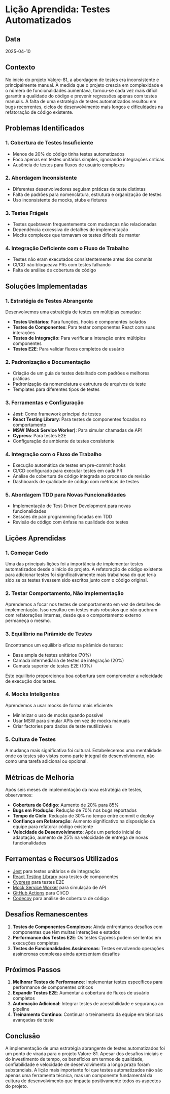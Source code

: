 # Lição Aprendida: Testes Automatizados

## Data

2025-04-10

## Contexto

No início do projeto Valore-81, a abordagem de testes era inconsistente e principalmente manual. À medida que o projeto crescia em complexidade e o número de funcionalidades aumentava, tornou-se cada vez mais difícil garantir a qualidade do código e prevenir regressões apenas com testes manuais. A falta de uma estratégia de testes automatizados resultou em bugs recorrentes, ciclos de desenvolvimento mais longos e dificuldades na refatoração de código existente.

## Problemas Identificados

### 1. Cobertura de Testes Insuficiente

- Menos de 20% do código tinha testes automatizados
- Foco apenas em testes unitários simples, ignorando integrações críticas
- Ausência de testes para fluxos de usuário complexos

### 2. Abordagem Inconsistente

- Diferentes desenvolvedores seguiam práticas de teste distintas
- Falta de padrões para nomenclatura, estrutura e organização de testes
- Uso inconsistente de mocks, stubs e fixtures

### 3. Testes Frágeis

- Testes quebravam frequentemente com mudanças não relacionadas
- Dependência excessiva de detalhes de implementação
- Mocks complexos que tornavam os testes difíceis de manter

### 4. Integração Deficiente com o Fluxo de Trabalho

- Testes não eram executados consistentemente antes dos commits
- CI/CD não bloqueava PRs com testes falhando
- Falta de análise de cobertura de código

## Soluções Implementadas

### 1. Estratégia de Testes Abrangente

Desenvolvemos uma estratégia de testes em múltiplas camadas:

- **Testes Unitários**: Para funções, hooks e componentes isolados
- **Testes de Componentes**: Para testar componentes React com suas interações
- **Testes de Integração**: Para verificar a interação entre múltiplos componentes
- **Testes E2E**: Para validar fluxos completos de usuário

### 2. Padronização e Documentação

- Criação de um guia de testes detalhado com padrões e melhores práticas
- Padronização da nomenclatura e estrutura de arquivos de teste
- Templates para diferentes tipos de testes

### 3. Ferramentas e Configuração

- **Jest**: Como framework principal de testes
- **React Testing Library**: Para testes de componentes focados no comportamento
- **MSW (Mock Service Worker)**: Para simular chamadas de API
- **Cypress**: Para testes E2E
- Configuração de ambiente de testes consistente

### 4. Integração com o Fluxo de Trabalho

- Execução automática de testes em pre-commit hooks
- CI/CD configurado para executar testes em cada PR
- Análise de cobertura de código integrada ao processo de revisão
- Dashboards de qualidade de código com métricas de testes

### 5. Abordagem TDD para Novas Funcionalidades

- Implementação de Test-Driven Development para novas funcionalidades
- Sessões de pair programming focadas em TDD
- Revisão de código com ênfase na qualidade dos testes

## Lições Aprendidas

### 1. Começar Cedo

Uma das principais lições foi a importância de implementar testes automatizados desde o início do projeto. A refatoração de código existente para adicionar testes foi significativamente mais trabalhosa do que teria sido se os testes tivessem sido escritos junto com o código original.

### 2. Testar Comportamento, Não Implementação

Aprendemos a focar nos testes de comportamento em vez de detalhes de implementação. Isso resultou em testes mais robustos que não quebram com refatorações internas, desde que o comportamento externo permaneça o mesmo.

### 3. Equilíbrio na Pirâmide de Testes

Encontramos um equilíbrio eficaz na pirâmide de testes:

- Base ampla de testes unitários (70%)
- Camada intermediária de testes de integração (20%)
- Camada superior de testes E2E (10%)

Este equilíbrio proporcionou boa cobertura sem comprometer a velocidade de execução dos testes.

### 4. Mocks Inteligentes

Aprendemos a usar mocks de forma mais eficiente:

- Minimizar o uso de mocks quando possível
- Usar MSW para simular APIs em vez de mocks manuais
- Criar factories para dados de teste reutilizáveis

### 5. Cultura de Testes

A mudança mais significativa foi cultural. Estabelecemos uma mentalidade onde os testes são vistos como parte integral do desenvolvimento, não como uma tarefa adicional ou opcional.

## Métricas de Melhoria

Após seis meses de implementação da nova estratégia de testes, observamos:

- **Cobertura de Código**: Aumento de 20% para 85%
- **Bugs em Produção**: Redução de 70% nos bugs reportados
- **Tempo de Ciclo**: Redução de 30% no tempo entre commit e deploy
- **Confiança em Refatoração**: Aumento significativo na disposição da equipe para refatorar código existente
- **Velocidade de Desenvolvimento**: Após um período inicial de adaptação, aumento de 25% na velocidade de entrega de novas funcionalidades

## Ferramentas e Recursos Utilizados

- [Jest](https://jestjs.io/) para testes unitários e de integração
- [React Testing Library](https://testing-library.com/docs/react-testing-library/intro/) para testes de componentes
- [Cypress](https://www.cypress.io/) para testes E2E
- [Mock Service Worker](https://mswjs.io/) para simulação de API
- [GitHub Actions](https://github.com/features/actions) para CI/CD
- [Codecov](https://about.codecov.io/) para análise de cobertura de código

## Desafios Remanescentes

1. **Testes de Componentes Complexos**: Ainda enfrentamos desafios com componentes que têm muitas interações e estados
2. **Performance dos Testes E2E**: Os testes Cypress podem ser lentos em execuções completas
3. **Testes de Funcionalidades Assíncronas**: Testes envolvendo operações assíncronas complexas ainda apresentam desafios

## Próximos Passos

1. **Melhorar Testes de Performance**: Implementar testes específicos para performance de componentes críticos
2. **Expandir Testes E2E**: Aumentar a cobertura de fluxos de usuário completos
3. **Automação Adicional**: Integrar testes de acessibilidade e segurança ao pipeline
4. **Treinamento Contínuo**: Continuar o treinamento da equipe em técnicas avançadas de teste

## Conclusão

A implementação de uma estratégia abrangente de testes automatizados foi um ponto de virada para o projeto Valore-81. Apesar dos desafios iniciais e do investimento de tempo, os benefícios em termos de qualidade, confiabilidade e velocidade de desenvolvimento a longo prazo foram substanciais. A lição mais importante foi que testes automatizados não são apenas uma ferramenta técnica, mas um componente fundamental da cultura de desenvolvimento que impacta positivamente todos os aspectos do projeto.
